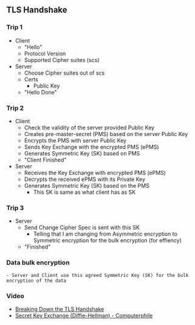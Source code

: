 ## TLS Handshake

### Trip 1
- Client
    - "Hello"
    - Protocol Version
    - Supported Cipher suites (scs)
- Server
    - Choose Cipher suites out of scs
    - Certs
        - Public Key
    - "Hello Done"

### Trip 2
- Client
    - Check the validity of the server provided Public Key
    - Creates pre-master-secret (PMS)  based on the server Public Key
    - Encrypts the PMS with server Public Key 
    - Sends Key Exchange with the encrypted PMS (ePMS) 
    - Generates Symmetric Key (SK) based on PMS
    - "Client Finished"
- Server
    - Receives the Key Exchange with encrypted PMS (ePMS) 
    - Decrypts the received  ePMS with its Private Key
    - Generates Symmetric Key (SK) based on the PMS
        - This SK is same as what client has as SK

### Trip 3
- Server
    - Send Change Cipher Spec is sent with this SK
        - Telling that I am changing from Asymmetric encryption to Symmetric encryption for the bulk encryption (for effiency)
    - "Finished"


### Data bulk encryption
    - Server and Client use this agreed Symmetric Key (SK) for the bulk encryption of the data

### Video
- [Breaking Down the TLS Handshake](https://www.youtube.com/watch?v=cuR05y_2Gxc)    
- [Secret Key Exchange (Diffie-Hellman) - Computerphile](https://www.youtube.com/watch?v=NmM9HA2MQGI)


